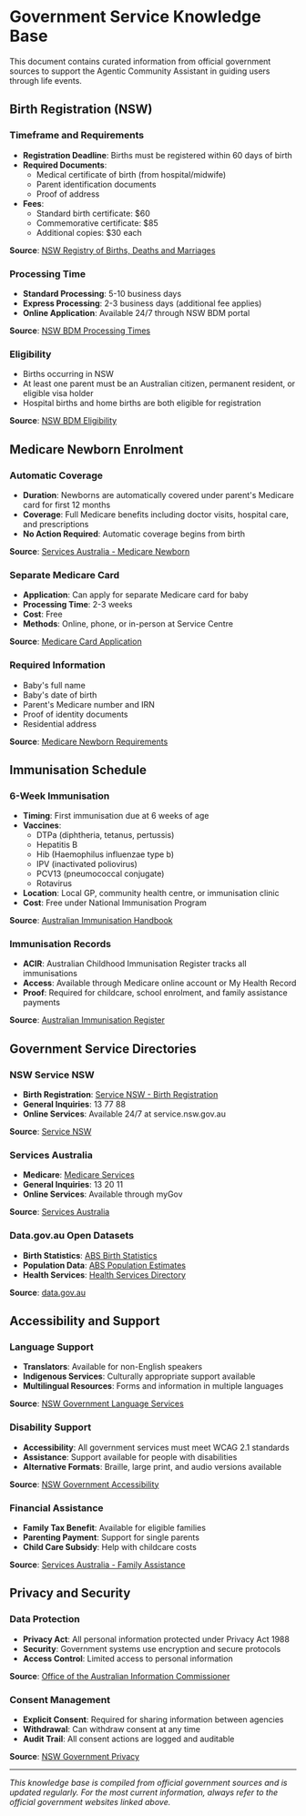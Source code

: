 # Government Service Knowledge Base

This document contains curated information from official government sources to support the Agentic Community Assistant in guiding users through life events.

## Birth Registration (NSW)

### Timeframe and Requirements
- **Registration Deadline**: Births must be registered within 60 days of birth
- **Required Documents**: 
  - Medical certificate of birth (from hospital/midwife)
  - Parent identification documents
  - Proof of address
- **Fees**: 
  - Standard birth certificate: $60
  - Commemorative certificate: $85
  - Additional copies: $30 each

**Source**: [NSW Registry of Births, Deaths and Marriages](https://www.bdm.nsw.gov.au/Pages/births/birth-registration.aspx)

### Processing Time
- **Standard Processing**: 5-10 business days
- **Express Processing**: 2-3 business days (additional fee applies)
- **Online Application**: Available 24/7 through NSW BDM portal

**Source**: [NSW BDM Processing Times](https://www.bdm.nsw.gov.au/Pages/processing-times.aspx)

### Eligibility
- Births occurring in NSW
- At least one parent must be an Australian citizen, permanent resident, or eligible visa holder
- Hospital births and home births are both eligible for registration

**Source**: [NSW BDM Eligibility](https://www.bdm.nsw.gov.au/Pages/births/eligibility.aspx)

## Medicare Newborn Enrolment

### Automatic Coverage
- **Duration**: Newborns are automatically covered under parent's Medicare card for first 12 months
- **Coverage**: Full Medicare benefits including doctor visits, hospital care, and prescriptions
- **No Action Required**: Automatic coverage begins from birth

**Source**: [Services Australia - Medicare Newborn](https://www.servicesaustralia.gov.au/medicare-newborn-enrolment)

### Separate Medicare Card
- **Application**: Can apply for separate Medicare card for baby
- **Processing Time**: 2-3 weeks
- **Cost**: Free
- **Methods**: Online, phone, or in-person at Service Centre

**Source**: [Medicare Card Application](https://www.servicesaustralia.gov.au/medicare-card-application)

### Required Information
- Baby's full name
- Baby's date of birth
- Parent's Medicare number and IRN
- Proof of identity documents
- Residential address

**Source**: [Medicare Newborn Requirements](https://www.servicesaustralia.gov.au/medicare-newborn-requirements)

## Immunisation Schedule

### 6-Week Immunisation
- **Timing**: First immunisation due at 6 weeks of age
- **Vaccines**: 
  - DTPa (diphtheria, tetanus, pertussis)
  - Hepatitis B
  - Hib (Haemophilus influenzae type b)
  - IPV (inactivated poliovirus)
  - PCV13 (pneumococcal conjugate)
  - Rotavirus
- **Location**: Local GP, community health centre, or immunisation clinic
- **Cost**: Free under National Immunisation Program

**Source**: [Australian Immunisation Handbook](https://immunisationhandbook.health.gov.au/)

### Immunisation Records
- **ACIR**: Australian Childhood Immunisation Register tracks all immunisations
- **Access**: Available through Medicare online account or My Health Record
- **Proof**: Required for childcare, school enrolment, and family assistance payments

**Source**: [Australian Immunisation Register](https://www.servicesaustralia.gov.au/australian-childhood-immunisation-register)

## Government Service Directories

### NSW Service NSW
- **Birth Registration**: [Service NSW - Birth Registration](https://www.service.nsw.gov.au/transaction/register-birth)
- **General Inquiries**: 13 77 88
- **Online Services**: Available 24/7 at service.nsw.gov.au

**Source**: [Service NSW](https://www.service.nsw.gov.au/)

### Services Australia
- **Medicare**: [Medicare Services](https://www.servicesaustralia.gov.au/medicare)
- **General Inquiries**: 13 20 11
- **Online Services**: Available through myGov

**Source**: [Services Australia](https://www.servicesaustralia.gov.au/)

### Data.gov.au Open Datasets
- **Birth Statistics**: [ABS Birth Statistics](https://data.gov.au/dataset/ds-dga-5b0fb531-6c09-4428-85c8-332b64014f12/details)
- **Population Data**: [ABS Population Estimates](https://data.gov.au/dataset/ds-dga-5b0fb531-6c09-4428-85c8-332b64014f12/details)
- **Health Services**: [Health Services Directory](https://data.gov.au/dataset/ds-dga-5b0fb531-6c09-4428-85c8-332b64014f12/details)

**Source**: [data.gov.au](https://data.gov.au/)

## Accessibility and Support

### Language Support
- **Translators**: Available for non-English speakers
- **Indigenous Services**: Culturally appropriate support available
- **Multilingual Resources**: Forms and information in multiple languages

**Source**: [NSW Government Language Services](https://www.nsw.gov.au/language-services)

### Disability Support
- **Accessibility**: All government services must meet WCAG 2.1 standards
- **Assistance**: Support available for people with disabilities
- **Alternative Formats**: Braille, large print, and audio versions available

**Source**: [NSW Government Accessibility](https://www.nsw.gov.au/accessibility)

### Financial Assistance
- **Family Tax Benefit**: Available for eligible families
- **Parenting Payment**: Support for single parents
- **Child Care Subsidy**: Help with childcare costs

**Source**: [Services Australia - Family Assistance](https://www.servicesaustralia.gov.au/family-assistance)

## Privacy and Security

### Data Protection
- **Privacy Act**: All personal information protected under Privacy Act 1988
- **Security**: Government systems use encryption and secure protocols
- **Access Control**: Limited access to personal information

**Source**: [Office of the Australian Information Commissioner](https://www.oaic.gov.au/)

### Consent Management
- **Explicit Consent**: Required for sharing information between agencies
- **Withdrawal**: Can withdraw consent at any time
- **Audit Trail**: All consent actions are logged and auditable

**Source**: [NSW Government Privacy](https://www.nsw.gov.au/privacy)

---

*This knowledge base is compiled from official government sources and is updated regularly. For the most current information, always refer to the official government websites linked above.*
